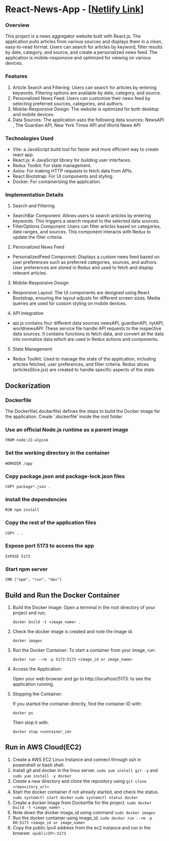 # React-News-App - [[Netlify Link](https://vite-react-news-app.netlify.app/)]

### Overview

This project is a news aggregator website built with React.js. The application pulls articles from various sources and displays them in a clean, easy-to-read format. Users can search for articles by keyword, filter results by date, category, and source, and create a personalized news feed. The application is mobile-responsive and optimized for viewing on various devices.

### Features

1. Article Search and Filtering:
Users can search for articles by entering keywords.
Filtering options are available by date, category, and source.
2. Personalized News Feed:
Users can customize their news feed by selecting preferred sources, categories, and authors.
3. Mobile-Responsive Design:
The website is optimized for both desktop and mobile devices.
4. Data Sources:
The application uses the following data sources:
NewsAPI , The Guardian API, New York Times API and World News API

### Technologies Used
- Vite: a JavaScript build tool for faster and more efficient way to create react app.
- React.js: A JavaScript library for building user interfaces.
- Redux Toolkit: For state management.
- Axios: For making HTTP requests to fetch data from APIs.
- React Bootstrap: For UI components and styling.
- Docker: For containerizing the application.


### Implementation Details
1. Search and Filtering
- SearchBar Component: Allows users to search articles by entering keywords. This triggers a search request to the selected data sources.
- FilterOptions Component: Users can filter articles based on categories, date ranges, and sources. This component interacts with Redux to update the filter criteria.

2. Personalized News Feed
- PersonalizedFeed Component: Displays a custom news feed based on user preferences such as preferred categories, sources, and authors. User preferences are stored in Redux and used to fetch and display relevant articles.

3. Mobile-Responsive Design
- Responsive Layout: The UI components are designed using React Bootstrap, ensuring the layout adjusts for different screen sizes. Media queries are used for custom styling on mobile devices.

4. API Integration
- api.js contains four different data sources newsAPI, guardianAPI, nytAPI, worldnewsAPI: These service file handle API requests to the respective data sources. It contains functions to fetch data, and convert all the data into normalize data which are used in Redux actions and components.

5. State Management
- Redux Toolkit: Used to manage the state of the application, including articles fetched, user preferences, and filter criteria. Redux slices (articlesSlice.jsx) are created to handle specific aspects of the state.

## Dockerization
### Dockerfile

The Dockerfile(.dockerfile) defines the steps to build the Docker image for the application. Create '.dockerfile' inside the root folder

### Use an official Node.js runtime as a parent image
`FROM node:22-alpine`

### Set the working directory in the container
`WORKDIR /app`

### Copy package.json and package-lock.json files
`COPY package*.json .`

### Install the dependencies
`RUN npm install`

### Copy the rest of the application files
`COPY . .`

### Expose port 5173 to access the app
`EXPOSE 5173`

### Start npm server
`CMD ["npm", "run", "dev"]`

## Build and Run the Docker Container

1. Build the Docker Image: Open a terminal in the root directory of your project and run;

	`docker build -t <image_name> .`

2. Check the docker image is created and note the image id.

	`docker images`

3. Run the Docker Container: To start a container from your image, run:
	
 	`docker run --rm -p 5173:5173 <image_id or image_name>`

4. Access the Application:

	Open your web browser and go to http://localhost/5173: to see the application running.

5. Stopping the Container:

	If you started the container directly, find the container ID with:
	
	`docker ps`

	Then stop it with:

	`docker stop <container_id>`

## Run in AWS Cloud(EC2)

1. Create a AWS EC2 Linux Instance and connect through ssh in powershell or bash shell.
2. Install git and docker in the linux server.
	`sudo yum install git -y` and `sudo yum install -y docker`
3. Create a new directory and clone the repository using `git clone <repository_url>`.
4. Start the docker container if not already started, and check the status.
	`sudo systemctl start docker`
	`sudo systemctl status docker`
5. Create a docker image from Dockerfile for the project.
	`sudo docker build -t <image_name> .`
6. Note down the docker image_id using command `sudo docker images`
7. Run the docker container using image_id.
	`sudo docker run --rm -p 80:5173 <image_id or image_name>`
8. Copy the public Ipv4 address from the ec2 instance and run in the browser.
	`<publicIP>:5173`
